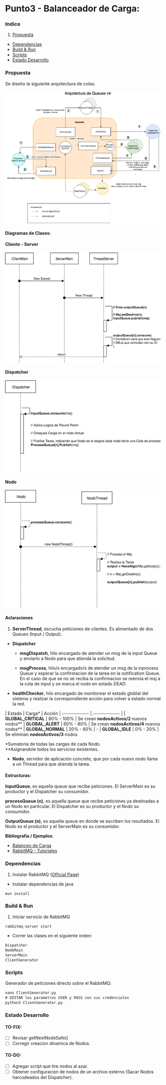 ﻿
# Punto3 - Balanceador de Carga:

### Indice
1. [Propuesta](#Propuesta)
- [Dependencias](#Dependencias)
- [Build & Run](#Build-&-Run)
- [Scripts](#Scripts)
- [Estado Desarrollo](#Estado-Desarrollo)

### Propuesta

Se diseño la siguiente arquitectura de colas:

![arquitectura de colas](images/punto3-diagramas-arq_queues.png)

#### Diagramas de Clases:

#### Cliente - Server

![Cliente-Server](images/punto3-diagramas-dc1.png)

#### Dispatcher

![Dispatcher](images/punto3-diagramas-dc2.png)

#### Nodo

![Nodo](images/punto3-diagramas-dc3.png)

#### Aclaraciones

1. **ServerThread**, escucha peticiones de clientes. Es alimentado de dos Queues (Input / Output).

- **Dispatcher**

  - **msgDispatch**, hilo encargado de atender un msg de la input Queue y enviarlo a Nodo para que atienda la solicitud.

  - **msgProcess**, hilo/s encargado/s de atender un msg de la inprocess Queue y esperar la confirmacion de la tarea en la notification Queue. En el caso de que se no se reciba la confirmacion se reenvia el msj a la cola de input y se marca el nodo en estado *DEAD*.

- **healthChecker**, hilo encargado de monitorear el estado globlal del sistema y realizar la correspondiente acción para volver a estado normal la red.

| Estado | Carga*  | Acción
| :------------- | :------------- |
| **GLOBAL_CRITICAL**  | 80% - 100% | Se crean **nodosActivos/2** nuevos nodos**
| **GLOBAL_ALERT** | 60% - 80% | Se crean **nodosActivos/4** nuevos nodos**
| **GLOBAL_NORMAL** | 20% - 60% | -
| **GLOBAL_IDLE** | 0% - 20% | Se eliminan **nodosActivos/3** nodos

*Sumatoria de todas las cargas de cada Nodo.  
**Asignandole todos los servicios existentes.

- **Nodo**, servidor de aplicación concreto, que por cada nuevo nodo llama a un Thread para que atienda la tarea.

#### Estructuras:

**InputQueue**, es aquella queue que recibe peticiones. El ServerMain es su productor y el Dispatcher su consumidor.

**processQueue (n)**, es aquella queue que recibe peticiones ya destinadas a un Nodo en particular. El Dispatcher es su productor y el Nodo su consumidor.

**OutputQueue (n)**, es aquella queue en donde se escriben los resultados. El Nodo es el productor y el ServerMain es su consumidor.

**Bibliografia / Ejemplos**:
- [Balanceo de Carga](https://www.digitalocean.com/community/tutorials/what-is-load-balancing)
- [RabbitMQ - Tutoriales](https://www.rabbitmq.com/getstarted.html)

### Dependencias

1. Instalar RabbitMQ ([Official Page](rabbitmq.com))

- Instalar dependencias de java
```
mvn install
```

### Build & Run

1. Iniciar servicio de RabbitMQ
```
rabbitmq-server start
```

- Correr las clases en el siguiente orden:
```
Dispatcher
NodeMain
ServerMain
ClientGenerator
```

### Scripts

Generador de peticiones directo sobre el RabbitMQ:
```
nano ClientGenerator.py
# EDITAR los parametros USER y PASS con sus credenciales
python3 ClientGenerator.py
```

### Estado Desarrollo

#### TO-FIX:

- [ ] Revisar getNextNodeSafe()
- [ ] Corregir creacion dinamica de Nodos.

#### TO-DO:

- [ ] Agregar script que tire nodos al azar.
- [ ] Obtener configuracion de nodos de un archivo externo (Sacar Nodos harcodeados del Dispatcher).

